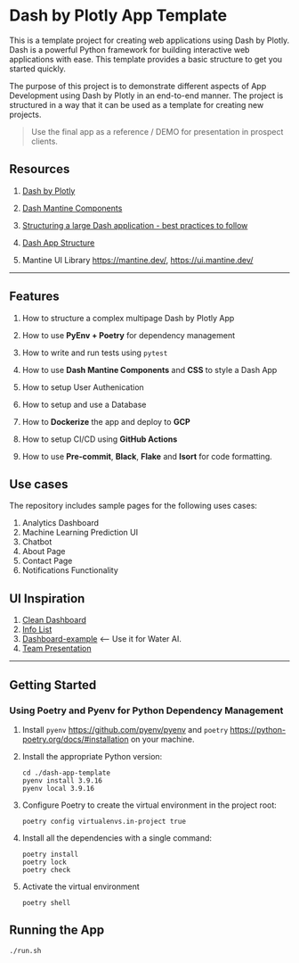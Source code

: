 # Dash by Plotly App Template

This is a template project for creating web applications using Dash by Plotly. Dash is a powerful Python framework for building interactive web applications with ease. This template provides a basic structure to get you started quickly.

The purpose of this project is to demonstrate different aspects of App Development using Dash by Plotly in an end-to-end manner. The project is structured in a way that it can be used as a template for creating new projects.

> Use the final app as a reference / DEMO for presentation in prospect clients.

## Resources

1. [Dash by Plotly](https://dash.plotly.com/)

2. [Dash Mantine Components](https://www.dash-mantine-components.com/)

3. [Structuring a large Dash application - best practices to follow](https://community.plotly.com/t/structuring-a-large-dash-application-best-practices-to-follow/62739)

4. [Dash App Structure](https://github.com/bradley-erickson/dash-app-structure)

5. Mantine UI Library <https://mantine.dev/>, <https://ui.mantine.dev/>

---

## Features

1. How to structure a complex multipage Dash by Plotly App

2. How to use **PyEnv + Poetry** for dependency management

3. How to write and run tests using `pytest`

4. How to use **Dash Mantine Components** and **CSS** to style a Dash App

5. How to setup User Authenication

6. How to setup and use a Database

7. How to **Dockerize** the app and deploy to **GCP**

8. How to setup CI/CD using **GitHub Actions**

9. How to use **Pre-commit**, **Black**, **Flake** and **Isort** for code formatting.

## Use cases

The repository includes sample pages for the following uses cases:

1. Analytics Dashboard
2. Machine Learning Prediction UI
3. Chatbot
4. About Page
5. Contact Page
6. Notifications Functionality

## UI Inspiration

1. [Clean Dashboard](docs/app-community-showcase/clean-dashboard.png)
2. [Info List](docs/app-community-showcase/info-list.png)
3. [Dashboard-example](docs/app-community-showcase/dashboard-example-app.png) <-- Use it for Water AI.
4. [Team Presentation](docs/app-community-showcase/team_presentation.png)

---

## Getting Started

### Using Poetry and Pyenv for Python Dependency Management

1. Install `pyenv` <https://github.com/pyenv/pyenv> and `poetry` <https://python-poetry.org/docs/#installation> on your machine.

2. Install the appropriate Python version:

    ```{bash}
    cd ./dash-app-template
    pyenv install 3.9.16
    pyenv local 3.9.16
    ```

3. Configure Poetry to create the virtual environment in the project root:

    ```{bash}
    poetry config virtualenvs.in-project true
    ```

4. Install all the dependencies with a single command:

    ```{bash}
    poetry install
    poetry lock
    poetry check
    ```

5. Activate the virtual environment

    ```{bash}
    poetry shell
    ```

## Running the App

```{bash}
./run.sh
```

